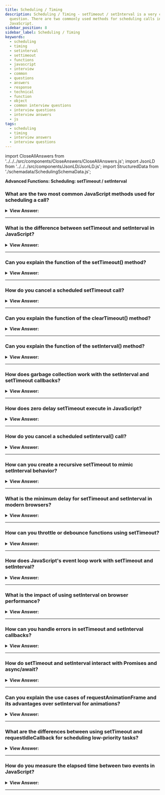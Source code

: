 ```yaml
---
title: Scheduling / Timing
description: Scheduling / Timing - setTimeout / setInterval is a very common interview
  question. There are two commonly used methods for scheduling calls in
  JavaScript.
sidebar_position: 8
sidebar_label: Scheduling / Timing
keywords:
  - scheduling
  - timing
  - setinterval
  - settimeout
  - functions
  - javascript
  - interview
  - common
  - questions
  - answers
  - response
  - technical
  - function
  - object
  - common interview questions
  - interview questions
  - interview answers
  - js
tags:
  - scheduling
  - timing
  - interview answers
  - interview questions
---
```


import CloseAllAnswers from '../../../src/components/CloseAnswers/CloseAllAnswers.js';
import JsonLD from '../../../src/components/JsonLD/JsonLD.js';
import StructuredData from './schemadata/SchedulingSchemaData.js';

<JsonLD data={StructuredData} />

<head>
  <title>Scheduling / Timing | JavaScript Frontend Phone Interview</title>
</head>

**Advanced Functions: Scheduling: setTimeout / setInterval**

<CloseAllAnswers />

### What are the two most common JavaScript methods used for scheduling a call?

<details>
  <summary><strong>View Answer:</strong></summary>
  <div>
  <div><strong>Interview Response:</strong> The two most common JavaScript methods for scheduling a call are setTimeout() for single delayed execution and setInterval() for repeated execution at specified intervals.</div><br/>
  <div><strong>Technical Response:</strong> There are two commonly used methods for scheduling calls in JavaScript, including the setTimeout and setInterval methods. setTimeout allows us to run a function once after the interval of time. setInterval allows us to run a function repeatedly, starting after the interval of time, then repeating continuously at that interval. Both methods are helpful when you need to schedule specific events or actions in JavaScript. These methods don’t get included in the JavaScript specification. However, most settings have an internal scheduler, and these methods are available. All browsers, as well as Node.js, support them. Both methods are part of the WindowOrGlobalScope interface as a specification.
  </div><br />
  <div><strong className="codeExample">Code Example:</strong><br /><br />

  <div></div>

```js
setTimeout(function() {
  // Code to be executed after the delay
}, 3000); // Delay of 3000 milliseconds (3 seconds)

setInterval(function() {
  // Code to be executed repeatedly at the specified interval
}, 5000); // Interval of 5000 milliseconds (5 seconds)
```

  </div>
  </div>
</details>

---

### What is the difference between setTimeout and setInterval in JavaScript?

<details>
  <summary><strong>View Answer:</strong></summary>
  <div>
  <div><strong>Interview Response:</strong> The setTimeout method schedules a single function execution after a specified delay, while setInterval method schedules a function to execute repeatedly at specified intervals, enabling continuous updates or recurring tasks.
  </div>
  </div>
</details>

---

### Can you explain the function of the setTimeout() method?

<details>
  <summary><strong>View Answer:</strong></summary>
  <div>
  <div><strong>Interview Response:</strong> The setTimeout method schedules a single function execution after a specified delay, while setInterval method schedules a function to execute repeatedly at specified intervals, enabling continuous updates or recurring tasks.</div><br />
  <div><strong>Technical Response:</strong> The setTimeout() function of the WindowOrWorkerGlobalScope mixin (the Window. setTimeout()) creates a timer that, when it expires, executes a function or provides a piece of code. The func/code, delay (optional), and several optional arguments are all parameters. The func / code must be present, but the delay and optional arguments are not. If the delay option is not specified, a value of 0 is used, which means that the event is executed immediately, or more precisely, the following event cycle. You should note that the actual delay may be greater than anticipated in any instance. The timerID returned by setTimeout() is a positive integer value that identifies the timer generated by the call; this value may be provided to clearTimeout() to cancel the timeout.
  </div><br />
  <div><strong className="codeExample">Code Example:</strong><br /><br />

<strong>Syntax: </strong> let timerId = setTimeout(func|code, [delay], [arg1], [arg2], ...);<br /><br />

  <div></div>

```js
function sayHi() {
  alert('Hello');
}

setTimeout(sayHi, 1000);

// setTimeout without arguments:

function sayHi(phrase, who) {
  alert(phrase + ', ' + who);
}

setTimeout(sayHi, 1000, 'Hello', 'John'); // Hello, John

// Arrow function implementation
setTimeout(() => alert('Hello'), 1000);
```

  </div>

:::note
We can use the clearTimeout method to clear setTimeout in our code.
:::

  </div>
</details>

---

### How do you cancel a scheduled setTimeout call?

<details>
  <summary><strong>View Answer:</strong></summary>
  <div>
  <div><strong>Interview Response:</strong> To cancel a scheduled setTimeout call, you can use the clearTimeout() method, passing the timeout identifier returned by the corresponding setTimeout() invocation as its argument.
  </div><br />
  <div><strong className="codeExample">Code Example:</strong><br /><br />

  <div></div>

```js
// Schedule a function to be executed after 5 seconds
var timeoutId = setTimeout(function() {
  console.log("Scheduled function executed.");
}, 5000);

// Cancel the scheduled setTimeout call
clearTimeout(timeoutId);
```

  </div>
  </div>
</details>

---

### Can you explain the function of the clearTimeout() method?

<details>
  <summary><strong>View Answer:</strong></summary>
  <div>
  <div><strong>Interview Response:</strong> The clearTimeout() method cancels a previously scheduled setTimeout() call, preventing the associated function or code snippet from executing after the specified delay.
  </div><br />
  <div><strong className="codeExample">Code Example:</strong><br /><br />

  <div></div>

```js
let timerID = setTimeout(() => alert('never happens'), 1000);
alert(timerID); // timer identifier

clearTimeout(timerID);
alert(timerID); // same identifier (does not become null after canceling)
```

:::note
It's worth noting that the pool of IDs used by setTimeout() and setInterval() are shared, which means you can technically use clearTimeout() and clearInterval() interchangeably. However, for clarity, you should avoid doing so.
:::

  </div>
  </div>
</details>

---

### Can you explain the function of the setInterval() method?

<details>
  <summary><strong>View Answer:</strong></summary>
  <div>
  <div><strong>Interview Response:</strong> The setInterval() method schedules a function or code snippet to execute repeatedly at specified intervals, measured in milliseconds, allowing for recurring tasks or continuous updates.</div><br />
  <div><strong>Technical Response:</strong> The setInterval method has the same syntax as setTimeout. Parameters include the func/code, delay (optional), and some optional arguments. The func / code is required, but delay and optional arguments are not. The time, in milliseconds (thousandths of a second), the timer should delay in between executions of the specified function or code. See Delay restrictions below for details on the acceptable range of delay values. All arguments have the same meaning. But unlike setTimeout it runs the function not only once but regularly after the given interval of time. To stop further calls, we should call clearInterval(timerId).
  </div><br />
  <div><strong className="codeExample">Code Example:</strong><br /><br />

<strong>Syntax: </strong> let timerId = setInterval(func|code, [delay], [arg1], [arg2], ...);<br /><br />

  <div></div>

```js
// repeat with the interval of 2 seconds
let timerId = setInterval(() => alert('tick'), 2000);

// after 5 seconds stop
setTimeout(() => {
  clearInterval(timerId);
  alert('stop');
}, 5000);
```

  </div>
  </div>
</details>

---

### How does garbage collection work with the setInterval and setTimeout callbacks?

<details>
  <summary><strong>View Answer:</strong></summary>
  <div>
  <div><strong>Interview Response:</strong> Garbage collection in JavaScript retains setInterval and setTimeout callbacks until they execute or are cleared, preventing memory leaks and ensuring proper execution of scheduled tasks.</div><br />
  <div><strong>Technical Response:</strong> When a function gets passed in setInterval/setTimeout, an internal reference is created to it and saved in the scheduler. It prevents the function from being garbage collected, even if there are no other references to it. For setInterval the function stays in memory until clearInterval gets called. There is a side-effect. A function references the outer lexical environment, so, while it lives, outer variables live too. They may take much more memory than the function itself. So, when we do not need the scheduled function anymore, it is better to cancel it, even if it is small.
  </div><br />
  <div><strong className="codeExample">Code Example:</strong><br /><br />

  <div></div>

```js
// the function stays in memory until the scheduler calls it

// Example using setInterval
function doRepeatedTask() {
  console.log("Executing repeated task...");
}

// Schedule a repeated task every 1 second
var intervalId = setInterval(doRepeatedTask, 1000);

// Clear the interval after 5 seconds
setTimeout(function() {
  clearInterval(intervalId);
  console.log("Interval cleared after 5 seconds.");
}, 5000);

```

:::note
There is a side-effect. A function references the outer lexical environment, so, while it lives, outer variables live too, and they may take much more memory than the function itself. So, when we do not need the scheduled function anymore, it is better to cancel it, even if it's minimal.
:::

  </div>
  </div>
</details>

---

### How does zero delay setTimeout execute in JavaScript?

<details>
  <summary><strong>View Answer:</strong></summary>
  <div>
  <div><strong>Interview Response:</strong> A zero delay setTimeout defers the execution of the callback function until the current call stack is clear, effectively making it asynchronous and allowing other tasks to run first.
</div><br />
  <div><strong className="codeExample">Code Example:</strong><br /><br />

  <div></div>

```js
setTimeout(() => console.log('JavaScript!')); // returns second

console.log('Hello'); // returns first
```

:::note
There are also advanced browser-related use cases of the zero-delay timeout, such as splitting CPU-hungry tasks.
:::

  </div>
  </div>
</details>

---

### How do you cancel a scheduled setInterval() call?

<details>
  <summary><strong>View Answer:</strong></summary>
  <div>
  <div><strong>Interview Response:</strong> To cancel a scheduled setInterval call, we invoke the clearInterval() method with the interval identifier as its argument, which is the value returned by the corresponding setInterval() call that initiated the repetition.
  </div><br />
  <div><strong className="codeExample">Code Example:</strong><br /><br />

  <div></div>

```js
// Schedule a repeated task every 1 second
var intervalId = setInterval(function() {
  console.log("Executing repeated task...");
}, 1000);

// Cancel the scheduled interval after 5 seconds
setTimeout(function() {
  clearInterval(intervalId);
  console.log("Interval canceled after 5 seconds.");
}, 5000);
```

  </div>
  </div>
</details>

---

### How can you create a recursive setTimeout to mimic setInterval behavior?

<details>
  <summary><strong>View Answer:</strong></summary>
  <div>
  <div><strong>Interview Response:</strong> We can create a recursive setTimeout by scheduling a new setTimeout call within the callback function itself, ensuring it executes repeatedly with the desired delay, thereby mimicking setInterval behavior.
  </div><br />
  <div><strong className="codeExample">Code Example:</strong><br /><br />

  <div></div>

```js
function recursiveSetTimeout(callback, delay) {
  setTimeout(function() {
    callback();
    recursiveSetTimeout(callback, delay);
  }, delay);
}

// Example usage
recursiveSetTimeout(function() {
  console.log('Recursive setTimeout example');
}, 1000);

```

<p>In the above example, the recursiveSetTimeout function schedules the execution of the provided callback function repeatedly with the specified delay, effectively mimicking the behavior of setInterval. Each iteration schedules the next execution by calling recursiveSetTimeout recursively inside the callback function.</p>

  </div>
  </div>
</details>

---

### What is the minimum delay for setTimeout and setInterval in modern browsers?

<details>
  <summary><strong>View Answer:</strong></summary>
  <div>
  <div><strong>Interview Response:</strong> The minimum delay for setTimeout and setInterval in modern browsers is four milliseconds, after the 5th call, due to browser-imposed limitations on timers.
  </div><br />
  <div><strong className="codeExample">Code Example:</strong><br /><br />

  <div></div>

```js
// Minimum delay for setTimeout
setTimeout(function() {
  console.log("Minimum delay reached for setTimeout");
}, 4);

// Minimum delay for setInterval
var counter = 0;
var intervalId = setInterval(function() {
  console.log("Minimum delay reached for setInterval");
  counter++;
  if (counter === 5) {
    clearInterval(intervalId);
    console.log("Interval cleared after 5 iterations.");
  }
}, 4);
```

  </div>
  </div>
</details>

---

### How can you throttle or debounce functions using setTimeout?

<details>
  <summary><strong>View Answer:</strong></summary>
  <div>
  <div><strong>Interview Response:</strong> To throttle or debounce functions using setTimeout, wrap the original function in a higher-order function that uses setTimeout to delay the function call, ensuring a minimum delay between successive calls, reducing the frequency of execution.
  </div><br />
  <div><strong className="codeExample">Simple Code Example:</strong><br /><br />

  <div></div>

**1. Debounce Example**

```js
function debounce(func, timeout = 300){
  let timer;
  return (...args) => {
    clearTimeout(timer);
    timer = setTimeout(() => { func.apply(this, args); }, timeout);
  };
}
function saveInput(){
  console.log('Saving data');
}
const processChange = debounce(() => saveInput());
```

**2. Throttle Example**

```js
function throttle(callback, delay = 1000) {
  let shouldWait = false;

  return (...args) => {
    if (shouldWait) return;

    callback(...args);
    shouldWait = true;
    setTimeout(() => {
      shouldWait = false;
    }, delay);
  };
}
```

  </div>
  </div>
</details>

---

### How does JavaScript's event loop work with setTimeout and setInterval?

<details>
  <summary><strong>View Answer:</strong></summary>
  <div>
  <div><strong>Interview Response:</strong> The setTimeout and setInterval methods are added to the message queue by the event loop after the specified delay, allowing the JavaScript engine to execute other tasks while waiting for the timer to expire.
  </div>
  </div>
</details>

---

### What is the impact of using setInterval on browser performance?

<details>
  <summary><strong>View Answer:</strong></summary>
  <div>
  <div><strong>Interview Response:</strong> Using setInterval can cause performance issues, especially if the interval duration is too short, leading to higher CPU and memory usage and reduced user experience, especially on low-end devices.
  </div>
  </div>
</details>

---

### How can you handle errors in setTimeout and setInterval callbacks?

<details>
  <summary><strong>View Answer:</strong></summary>
  <div>
  <div><strong>Interview Response:</strong> We can wrap the callback function in a try-catch block to handle errors in setTimeout and setInterval callbacks. Alternatively, utilize error handling mechanisms like window.onerror or try-catch in the outer scope of the callback.
  </div><br />
  <div><strong className="codeExample">Code Example:</strong><br /><br />

  <div></div>

```js
setTimeout(() => {
  try {
    let code = null;
    console.log(code.hello); // this will fail
  } catch (error) {
    // Handle the error
      console.log(error.name); // TypeError
      console.log(error.stack); // TypeError: Cannot read properties of null (reading 'hello') at <anonymous>:4:24
  }
}, 4);
```

  </div>
  </div>
</details>

---

### How do setTimeout and setInterval interact with Promises and async/await?

<details>
  <summary><strong>View Answer:</strong></summary>
  <div>
  <div><strong>Interview Response:</strong> When used in conjunction with Promises and async/await, the setTimeout and setInterval methods return a Promise or an Async Function, respectively, allowing for more precise control over the timing of code execution.
  </div><br />
  <div><strong className="codeExample">Code Example:</strong><br /><br />

  <div></div>

```js
function delay(ms) {
  return new Promise(resolve => setTimeout(resolve, ms));
}

async function myFunction() {
  console.log('Before delay');
  await delay(2000); // Wait for 2 seconds
  console.log('After delay');
}

myFunction();
```

  </div>
  </div>
</details>

---

### Can you explain the use cases of requestAnimationFrame and its advantages over setInterval for animations?

<details>
  <summary><strong>View Answer:</strong></summary>
  <div>
  <div><strong>Interview Response:</strong> The requestAnimationFrame method is designed for animation use cases, ensuring smooth, optimized performance at a consistent frame rate. It reduces CPU and GPU usage, improves battery life, and avoids flickering and jank associated with setInterval.
  </div><br />
  <div><strong className="codeExample">Code Example:</strong><br /><br />

  <div></div>

```js
const element = document.getElementById('animationElement');
let start;

function step(timestamp) {
  if (start === undefined) start = timestamp;
  const elapsed = timestamp - start;

  // `Math.min()` is used here to make sure that the element stops at exactly 200px.
  element.style.transform =
    'translateX(' + Math.min(0.1 * elapsed, 200) + 'px)';

  if (elapsed < 2000) {
    // Stop the animation after 2 seconds
    window.requestAnimationFrame(step);
  }
}

window.requestAnimationFrame(step);
```

  </div>
  </div>
</details>

---

### What are the differences between using setTimeout and requestIdleCallback for scheduling low-priority tasks?

<details>
  <summary><strong>View Answer:</strong></summary>
  <div>
  <div><strong>Interview Response:</strong> setTimeout schedules tasks to run after a specified delay, while requestIdleCallback schedules tasks to run during idle periods when the browser has free CPU time, optimizing for performance and user experience.
  </div><br />
  <div><strong className="codeExample">Code Example:</strong><br /><br />

  <div></div>

```js
function myCallback() {
  // do something when the browser is idle
}

requestIdleCallback(myCallback);
```

  </div>
  </div>
</details>

---

### How do you measure the elapsed time between two events in JavaScript?

<details>
  <summary><strong>View Answer:</strong></summary>
  <div>
  <div><strong>Interview Response:</strong> To measure elapsed time between two events in JavaScript, store the current timestamp using the 'Date.now()' or 'performance.now()' methods and subtract it from the timestamp at the end of the event.
  </div><br />
  <div><strong className="codeExample">Code Example:</strong><br /><br />

  <div></div>

```js
// Capture the start time
const startTime = performance.now();

for(let i = 0; i < 10000; i++) {
    console.log(i);
}

// Capture the end time
const endTime = performance.now();

// Calculate the elapsed time
const elapsed = endTime - startTime;

console.log('Elapsed time:', elapsed, 'milliseconds'); // Elapsed time: 211.9000000357628 milliseconds
```

  </div>
  </div>
</details>

---
